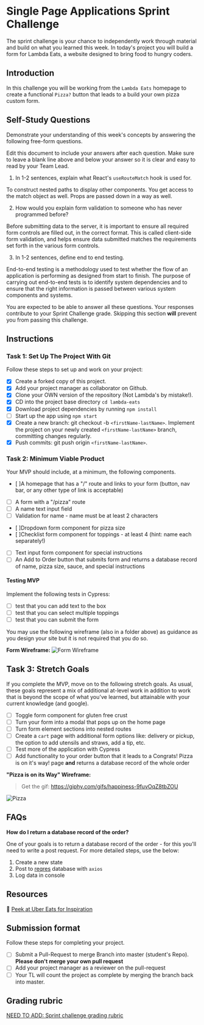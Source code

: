 # Single Page Applications Sprint Challenge

The sprint challenge is your chance to independently work through material and build on what you learned this week. In today's project you will build a form for Lambda Eats, a website designed to bring food to hungry coders.

## Introduction

In this challenge you will be working from the `Lambda Eats` homepage to create a functional `Pizza?` button that leads to a build your own pizza custom form.

## **Self-Study Questions**

Demonstrate your understanding of this week's concepts by answering the following free-form questions.

Edit this document to include your answers after each question. Make sure to leave a blank line above and below your answer so it is clear and easy to read by your Team Lead.

1. In 1-2 sentences, explain what React's `useRouteMatch` hook is used for.

To construct nested paths to display other components. You get access to the match object as well. Props are passed down in a way as well.

2. How would you explain form validation to someone who has never programmed before?

Before submitting data to the server, it is important to ensure all required form controls are filled out, in the correct format. This is called client-side form validation, and helps ensure data submitted matches the requirements set forth in the various form controls.

3. In 1-2 sentences, define end to end testing.

End-to-end testing is a methodology used to test whether the flow of an application is performing as designed from start to finish. The purpose of carrying out end-to-end tests is to identify system dependencies and to ensure that the right information is passed between various system components and systems.

You are expected to be able to answer all these questions. Your responses contribute to your Sprint Challenge grade. Skipping this section **will** prevent you from passing this challenge.

## Instructions

### Task 1: Set Up The Project With Git

Follow these steps to set up and work on your project:

-   [x] Create a forked copy of this project.
-   [x] Add your project manager as collaborator on Github.
-   [x] Clone your OWN version of the repository (Not Lambda's by mistake!).
-   [x] CD into the project base directory `cd lambda-eats`
-   [x] Download project dependencies by running `npm install`
-   [ ] Start up the app using `npm start`
-   [x] Create a new branch: git checkout -b `<firstName-lastName>`. Implement the project on your newly created `<firstName-lastName>` branch, committing changes regularly.
-   [x] Push commits: git push origin `<firstName-lastName>`.

### Task 2: Minimum Viable Product

Your MVP should include, at a minimum, the following components.

-   [ ]A homepage that has a "/" route and links to your form (button, nav bar, or any other type of link is acceptable)
-   [ ] A form with a "/pizza" route
-   [ ] A name text input field
-   [ ] Validation for name - name must be at least 2 characters
-   [ ]Dropdown form component for pizza size
-   [ ]Checklist form component for toppings - at least 4 (hint: name each separately!)
-   [ ] Text input form component for special instructions
-   [ ] An Add to Order button that submits form and returns a database record of name, pizza size, sauce, and special instructions

#### Testing MVP

Implement the following tests in Cypress:

-   [ ] test that you can add text to the box
-   [ ] test that you can select multiple toppings
-   [ ] test that you can submit the form

You may use the following wireframe (also in a folder above) as guidance as you design your site but it is not required that you do so.

**Form Wireframe:**
![Form Wireframe](https://i.imgur.com/ii7wc0u.png)

## Task 3: Stretch Goals

If you complete the MVP, move on to the following stretch goals. As usual, these goals represent a mix of additional at-level work in addition to work that is beyond the scope of what you've learned, but attainable with your current knowledge (and google).

-   [ ] Toggle form component for gluten free crust
-   [ ] Turn your form into a modal that pops up on the home page
-   [ ] Turn form element sections into nested routes
-   [ ] Create a `cart` page with additional form options like: delivery or pickup, the option to add utensils and straws, add a tip, etc.
-   [ ] Test more of the application with Cypress
-   [ ] Add functionality to your order button that it leads to a Congrats! Pizza is on it's way! page **and** returns a database record of the whole order

**"Pizza is on its Way" Wireframe:**

> Get the gif: https://giphy.com/gifs/happiness-9fuvOqZ8tbZOU

![Pizza](https://i.imgur.com/AkId0mo.gif)

## FAQs

**How do I return a database record of the order?**

One of your goals is to return a database record of the order - for this you'll need to write a post request. For more detailed steps, use the below:

1. Create a new state
2. Post to [reqres](https://reqres.in/) database with `axios`
3. Log data in console

## Resources

👀 [Peek at Uber Eats for Inspiration](https://ubereats.com/)

## Submission format

Follow these steps for completing your project.

-   [ ] Submit a Pull-Request to merge <firstName-lastName> Branch into master (student's Repo). **Please don't merge your own pull request**
-   [ ] Add your project manager as a reviewer on the pull-request
-   [ ] Your TL will count the project as complete by merging the branch back into master.

## Grading rubric

[NEED TO ADD: Sprint challenge grading rubric](https://www.notion.so/e7b32e56ebad4f57b3521efb886f4508)
